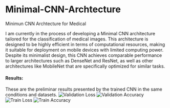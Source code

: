 # Minimal-CNN-Archtecture
Minimun CNN Archtecture for Medical 

I am currently in the process of developing a Minimal CNN architecture tailored for the classification of medical images. This architecture is designed to be highly efficient in terms of computational resources, making it suitable for deployment on mobile devices with limited computing power. Despite its minimalist design, this CNN achieves comparable performance to larger architectures such as DenseNet and ResNet, as well as other architectures like MobileNet that are specifically optimized for similar tasks.

#### Results:
These are the preliminar results presented by the trained CNN in the same conditions and datasets. 
![Validation Loss](https://github.com/matteuscruz/Minimal-CNN-Archtecture/assets/31227449/e9f7536a-688b-4531-b7a7-dde99ded5bc9)
![Validation Accuracy](https://github.com/matteuscruz/Minimal-CNN-Archtecture/assets/31227449/6d94cf1c-c24b-41e7-ba21-1c2b12c3eb82)
![Train Loss](https://github.com/matteuscruz/Minimal-CNN-Archtecture/assets/31227449/39b73a2b-097d-4899-aea9-f1a7497a92eb)
![Train Accuracy](https://github.com/matteuscruz/Minimal-CNN-Archtecture/assets/31227449/864f4297-cddb-4a0f-ac3a-b7fb6c3dbd5d)



